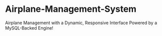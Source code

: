# Airplane-Management-System
Airplane Management with a Dynamic, Responsive Interface Powered by a MySQL-Backed Engine!
